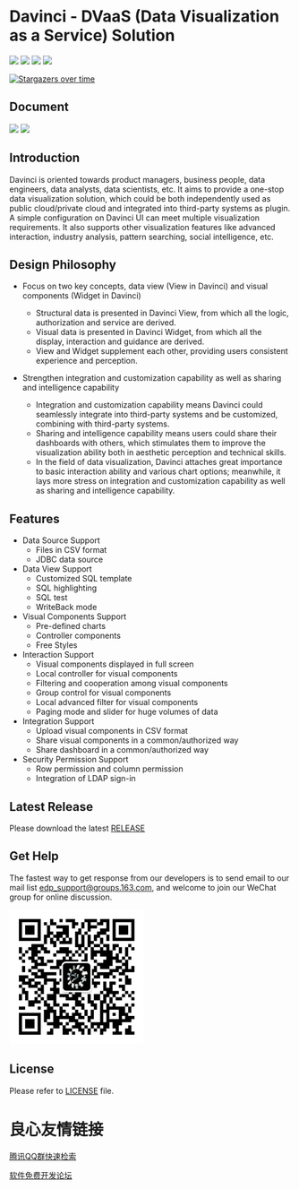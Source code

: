 # Davinci - DVaaS (Data Visualization as a Service) Solution
[![](https://camo.githubusercontent.com/8cb994f6c4a156c623fe057fccd7fb7d7d2e8c9b/68747470733a2f2f696d672e736869656c64732e696f2f62616467652f6c6963656e73652d417061636865253230322d3445423142412e737667)](https://www.apache.org/licenses/LICENSE-2.0.html)
[![](https://camo.githubusercontent.com/0a56ffb0993fb7eee49b4dcacbd16f6cd6c7a36c/68747470733a2f2f746f6b65692e72732f62312f6769746875622f6564703936332f646176696e63693f63617465676f72793d6c696e6573)](https://github.com/edp963/davinci)
[![](https://camo.githubusercontent.com/95eb9dee35be192f77c53f880fa607344dc0beb5/68747470733a2f2f7472617669732d63692e6f72672f6564703936332f646176696e63692e7376673f6272616e63683d6d6173746572)](https://travis-ci.org/edp963/davinci)
[![](https://camo.githubusercontent.com/6d479c039e85e35b14a751d8103a5dbd8b72d140/68747470733a2f2f696d672e736869656c64732e696f2f6769746875622f72656c656173652f6564703936332f646176696e63692e737667)](https://github.com/edp963/davinci/releases)

[![Stargazers over time](https://starchart.cc/edp963/davinci.svg)](https://starchart.cc/edp963/davinci)

## Document
[![](https://img.shields.io/badge/README-%E4%B8%AD%E6%96%87%E7%89%88-blue.svg)](https://github.com/edp963/davinci/blob/master/README-CH.md)
[![](https://img.shields.io/badge/%E7%94%A8%E6%88%B7%E6%89%8B%E5%86%8C-%E4%B8%AD%E6%96%87%E7%89%88-blue.svg)](https://edp963.github.io/davinci/)

## Introduction
Davinci is oriented towards product managers, business people, data engineers, data analysts, data scientists, etc. It aims to provide a one-stop data visualization solution, which could be both independently used as public cloud/private cloud and integrated into third-party systems as plugin. A simple configuration on Davinci UI can meet multiple visualization requirements. It also supports other visualization features like advanced interaction, industry analysis, pattern searching, social intelligence, etc.

## Design Philosophy
* Focus on two key concepts, data view (View in Davinci) and visual components (Widget in Davinci) 

  * Structural data is presented in Davinci View, from which all the logic, authorization and service are derived.
  * Visual data is presented in Davinci Widget, from which all the display, interaction and guidance are derived.
  * View and Widget supplement each other, providing users consistent experience and perception.
* Strengthen integration and customization capability as well as sharing and intelligence capability
  * Integration and customization capability means Davinci could seamlessly integrate into third-party systems and be customized,  combining with third-party systems.
  * Sharing and intelligence capability means users could share their dashboards with others, which stimulates them to improve the visualization ability both in aesthetic perception and technical skills.
  * In the field of data visualization, Davinci attaches great importance to basic interaction ability and various chart options; meanwhile, it lays more stress on integration and customization capability as well as sharing and intelligence capability.

## Features
* Data Source Support
  * Files in CSV format
  * JDBC data source
* Data View Support
  * Customized SQL template
  * SQL highlighting
  * SQL test
  * WriteBack mode
* Visual Components Support
  * Pre-defined charts
  * Controller components
  * Free Styles
* Interaction Support
  * Visual components displayed in full screen
  * Local controller for visual components
  * Filtering and cooperation among visual components
  * Group control for visual components
  * Local advanced filter for visual components
  * Paging mode and slider for huge volumes of data
* Integration Support
  * Upload visual components in CSV format
  * Share visual components in a common/authorized way
  * Share dashboard in a common/authorized way
* Security Permission Support
  * Row permission and column permission
  * Integration of LDAP sign-in
  
## Latest Release
Please download the latest [RELEASE](https://github.com/edp963/davinci/releases/download/v0.3.0-beta.5/davinci-assembly_3.0.1-0.3.1-SNAPSHOT-dist-beta.5.zip)

## Get Help
The fastest way to get response from our developers is to send email to our mail list edp_support@groups.163.com, and welcome to join our WeChat group for online discussion.

[![](https://github.com/edp963/edp-resource/raw/master/WeChat.jpg)](https://github.com/edp963/edp-resource/raw/master/WeChat.jpg)

## License
Please refer to [LICENSE](https://github.com/edp963/davinci/blob/master/LICENSE) file.
  



 # 良心友情链接

[腾讯QQ群快速检索](http://u.720life.cn/s/8cf73f7c)

[软件免费开发论坛](http://u.720life.cn/s/bbb01dc0)